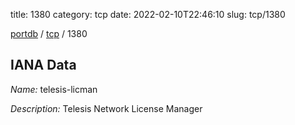 title: 1380
category: tcp
date: 2022-02-10T22:46:10
slug: tcp/1380

[portdb](/) / [tcp](/category/tcp.html) / 1380


## IANA Data

_Name:_ telesis-licman

_Description:_ Telesis Network License Manager

